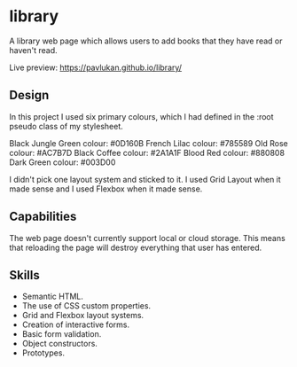 # library
A library web page which allows users to add books that they have read or haven't read.

Live preview: https://pavlukan.github.io/library/

## Design
In this project I used six primary colours, which I had defined in the :root pseudo class of my stylesheet.

Black Jungle Green colour: #0D160B
French Lilac colour: #785589
Old Rose colour: #AC7B7D
Black Coffee colour: #2A1A1F
Blood Red colour: #880808
Dark Green colour: #003D00

I didn't pick one layout system and sticked to it. I used Grid Layout when it made sense and I used Flexbox when it made sense.

## Capabilities
The web page doesn't currently support local or cloud storage. This means that reloading the page will destroy everything that user has entered.

## Skills
- Semantic HTML.
- The use of CSS custom properties.
- Grid and Flexbox layout systems.
- Creation of interactive forms.
- Basic form validation.
- Object constructors.
- Prototypes.


